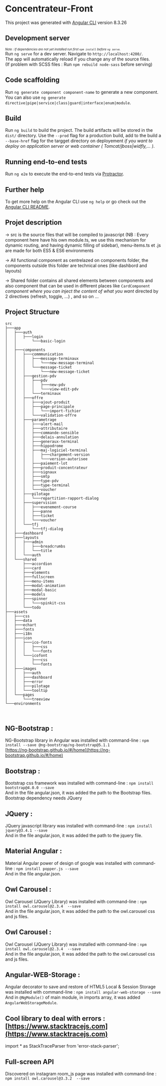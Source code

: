 # Concentrateur-Front

This project was generated with [Angular CLI](https://github.com/angular/angular-cli) version 8.3.26

## Development server

*<sub><sup>Note : If dependencies are not yet installed run first `npm install` before `ng serve`.</sup></sub>*<br />
Run `ng serve` for a dev server. Navigate to `http://localhost:4200/`. <br />
The app will automatically reload if you change any of the source files.<br />
(If problem with SCSS files : Run `npm rebuild node-sass` before serving)

## Code scaffolding

Run `ng generate component component-name` to generate a new component. You can also use `ng generate directive|pipe|service|class|guard|interface|enum|module`.

## Build

Run `ng build` to build the project. The build artifacts will be stored in the `dist/` directory. Use the `--prod` flag for a production build, add to the build a `--base-href` flag for the targget directory on deployement *if you want to deploy on application server or web container ( Tomcat/jboss|widfly,... )*.

## Running end-to-end tests

Run `ng e2e` to execute the end-to-end tests via [Protractor](http://www.protractortest.org/).

## Further help

To get more help on the Angular CLI use `ng help` or go check out the [Angular CLI README](https://github.com/angular/angular-cli/blob/master/README.md).

## Projet description

-> src is the source files that will be compiled to javascript (NB : Every component here have his own module.ts, we use this mechanism for dynamic routing, and having dynamic filling of sidebar), menu-items.ts et .js are made for both ES5 & ES6 environments

-> All functional component as centrelazed on components folder, the components outside this folder are technical ones (like dashbord and layouts)

-> Shared folder contains all shared elements between components and also component that can be used in different places like `CardComponent`  *component where you can inject the content of what you want* directed by 2 directives (refresh, toggle, ...) , and so on ... 


## Project Structure
```
src                                         
├───app                                     
│   ├───auth
│   │   ├───login                           
│   │       └───basic-login
│   │
│   ├───components                          
│   │   ├───commmunication                  
│   │   │   ├───message-terminaux           
│   │   │   │   └───new-message-terminal    
│   │   │   └───message-ticket              
│   │   │       └───new-message-ticket      
│   │   ├───gestion-pdv
│   │   │   ├───pdv
│   │   │   │   ├───new-pdv
│   │   │   │   └───view-edit-pdv
│   │   │   └───terminaux
│   │   ├───offre
│   │   │   ├───ajout-produit
│   │   │   ├───page-principale
│   │   │   │   └───import-fichier
│   │   │   └───validation-offre
│   │   ├───parametrage
│   │   │   ├───alert-mail
│   │   │   ├───attributaire
│   │   │   ├───commande-sensible
│   │   │   ├───delais-annulation
│   │   │   ├───generaux-terminal
│   │   │   ├───hippodrome
│   │   │   ├───maj-logiciel-terminal
│   │   │   │   ├───chargement-version
│   │   │   │   └───version-autorisee
│   │   │   ├───paiement-lot
│   │   │   ├───produit-concentrateur
│   │   │   ├───signaux
│   │   │   ├───smtp
│   │   │   ├───type-pdv
│   │   │   ├───type-terminal
│   │   │   └───voucher
│   │   ├───pilotage
│   │   │   └───repartition-rapport-dialog
│   │   ├───supervision
│   │   │   ├───evenement-course
│   │   │   ├───panne
│   │   │   ├───ticket
│   │   │   └───voucher
│   │   └───tfj
│   │       └───tfj-dialog
│   ├───dashboard                              
│   ├───layouts
│   │   ├───admin
│   │   │   ├───breadcrumbs
│   │   │   └───title
│   │   └───auth
│   └───shared
│       ├───accordion
│       ├───card
│       ├───elements
│       ├───fullscreen
│       ├───menu-items
│       ├───modal-animation
│       ├───modal-basic
│       ├───models
│       ├───spinner
│       │   └───spinkit-css
│       └───todo
├───assets
│   ├───css
│   ├───data
│   ├───echart
│   ├───fonts
│   ├───i18n
│   ├───icon
│   │   ├───ico-fonts
│   │   │   ├───css
│   │   │   └───fonts
│   │   └───icofont
│   │       ├───css
│   │       └───fonts
│   ├───images
│   │   ├───auth
│   │   ├───dashboard
│   │   ├───error
│   │   ├───pilotage
│   │   └───tooltip
│   └───pages
│       └───treeview
└───environments

```   
<br />


## NG-Bootstrap :
   
NG-Bootstrap library in Angular was installed with command-line : `npm install --save @ng-bootstrap/ng-bootstrap@5.1.1` <br />
[https://ng-bootstrap.github.io/#/home](https://ng-bootstrap.github.io/#/home)

## Bootstrap :
   
Bootstrap css framework was installed with command-line : `npm install bootstrap@4.0.0 --save` <br />
And in the file angular.json, it was added the path to the Bootstrap files. <br />
Bootstrap dependency needs JQuery


## JQuery :
   
JQuery javascript library was installed with command-line : `npm install jquery@3.4.1 --save` <br />
And in the file angular.json, it was added the path to the jquery file.

## Material Angular :
   
Material Angular power of design of google was installed with command-line :  `npm install popper.js --save` <br />
And in the file angular.json.


## Owl Carousel  :
   
Owl Carousel (JQuery Library)  was installed with command-line :  `npm install owl.carousel@2.3.4  --save` <br />
And in the file angular.json, it was added the path to the owl.carousel css and js files.


## Owl Carousel  :
   
Owl Carousel (JQuery Library)  was installed with command-line :  `npm install owl.carousel@2.3.4  --save` <br />
And in the file angular.json, it was added the path to the owl.carousel css and js files.


## Angular-WEB-Storage  :
   
Angular decorator to save and restore of HTML5 Local & Session Storage was installed with command-line :  `npm install angular-web-storage --save` <br />
And in `@NgModule()` of main module, in imports array, it was added `AngularWebStorageModule`.

## Cool library to deal with errors : [https://www.stacktracejs.com](https://www.stacktracejs.com)
import * as StackTraceParser from 'error-stack-parser';
<br />

## Full-screen API

Discovered on instagram room_js page was installed with command-line : `npm install owl.carousel@3.3.2  --save`